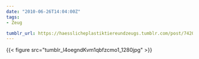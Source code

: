 ```yaml
---
date: "2010-06-26T14:04:00Z"
tags:
- Zeug

tumblr_url: https://haesslicheplastiktiereundzeugs.tumblr.com/post/742004584
---
```

{{< figure src="tumblr_l4oegndKvm1qbfzcmo1_1280jpg" >}} 
